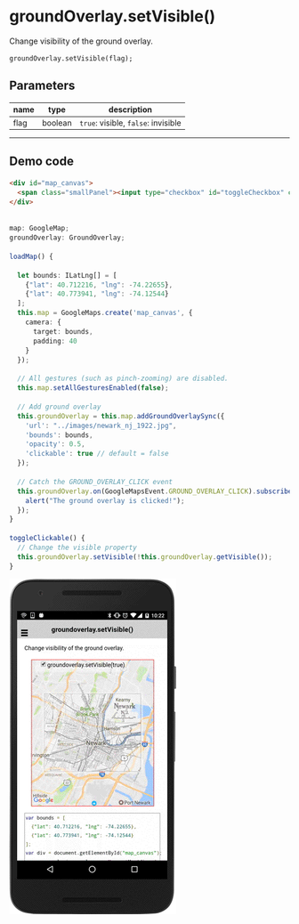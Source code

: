 # groundOverlay.setVisible()

Change visibility of the ground overlay.

```
groundOverlay.setVisible(flag);
```

## Parameters

name           | type          | description
---------------|---------------|---------------------------------------
flag           | boolean       | `true`: visible, `false`: invisible
-----------------------------------------------------------------------

## Demo code

```html
<div id="map_canvas">
  <span class="smallPanel"><input type="checkbox" id="toggleCheckbox" checked="checked">groundoverlay.setVisible(true)</span>
</div>
```

```typescript

map: GoogleMap;
groundOverlay: GroundOverlay;

loadMap() {

  let bounds: ILatLng[] = [
    {"lat": 40.712216, "lng": -74.22655},
    {"lat": 40.773941, "lng": -74.12544}
  ];
  this.map = GoogleMaps.create('map_canvas', {
    camera: {
      target: bounds,
      padding: 40
    }
  });

  // All gestures (such as pinch-zooming) are disabled.
  this.map.setAllGesturesEnabled(false);

  // Add ground overlay
  this.groundOverlay = this.map.addGroundOverlaySync({
    'url': "../images/newark_nj_1922.jpg",
    'bounds': bounds,
    'opacity': 0.5,
    'clickable': true // default = false
  });

  // Catch the GROUND_OVERLAY_CLICK event
  this.groundOverlay.on(GoogleMapsEvent.GROUND_OVERLAY_CLICK).subscribe(() => {
    alert("The ground overlay is clicked!");
  });
}

toggleClickable() {
  // Change the visible property
  this.groundOverlay.setVisible(!this.groundOverlay.getVisible());
}
```

![](image.gif)
